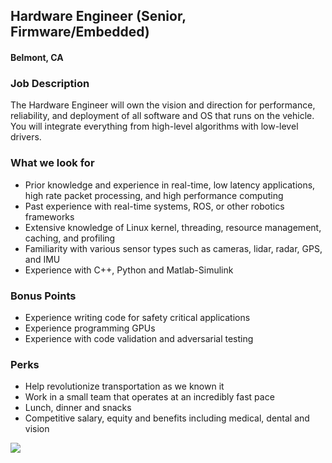 ## Hardware Engineer (Senior, Firmware/Embedded)
#### Belmont, CA

### Job Description
The Hardware Engineer will own the vision and direction for performance, reliability, and deployment of all software and OS that runs on the vehicle. You will integrate everything from high-level algorithms with low-level drivers.

### What we look for
+ Prior knowledge and experience in real-time, low latency applications, high rate packet processing, and high performance computing
+ Past experience with real-time systems, ROS, or other robotics frameworks
+ Extensive knowledge of Linux kernel, threading, resource management, caching, and profiling
+ Familiarity with various sensor types such as cameras, lidar, radar, GPS, and IMU
+ Experience with C++, Python and Matlab-Simulink

### Bonus Points
+ Experience writing code for safety critical applications
+ Experience programming GPUs
+ Experience with code validation and adversarial testing

### Perks
+ Help revolutionize transportation as we known it
+ Work in a small team that operates at an incredibly fast pace
+ Lunch, dinner and snacks
+ Competitive salary, equity and benefits including medical, dental and vision


[<img src='https://dabuttonfactory.com/button.png?t=Apply&f=Calibri-Bold&ts=24&tc=fff&tshs=1&tshc=000&hp=20&vp=8&c=5&bgt=gradient&bgc=3d85c6&ebgc=073763'>](https://letsrockit.co/users/auth/github?interested=true&job_id=rw1iyxjrieryaxzl-hardware-engineer-senior-firmware-embedded)
